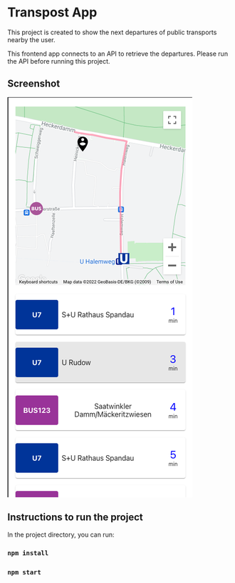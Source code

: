 # Transpost App

This project is created to show the next departures of public transports nearby the user.

This frontend app connects to an API to retrieve the departures. Please run the API before running this project.

## Screenshot

![Screenshot](assets/screenshot.png?raw=true "Screenshot")

## Instructions to run the project

In the project directory, you can run:

### `npm install`

### `npm start`
